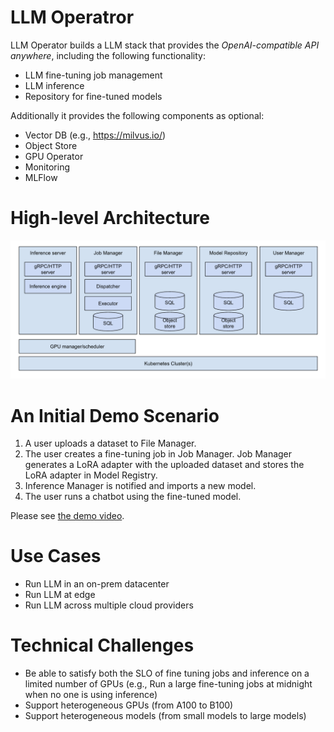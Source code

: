 # LLM Operatror

LLM Operator builds a LLM stack that provides the *OpenAI-compatible API anywhere*, including the following functionality:

- LLM fine-tuning job management
- LLM inference
- Repository for fine-tuned models

Additionally it provides the following components as optional:
- Vector DB (e.g., https://milvus.io/)
- Object Store
- GPU Operator
- Monitoring
- MLFlow

# High-level Architecture

![Architecture Diagram](docs/images/architecture_diagram.png)

# An Initial Demo Scenario

1. A user uploads a dataset to File Manager.
2. The user creates a fine-tuning job in Job Manager. Job Manager generates a LoRA adapter with the uploaded dataset and stores the LoRA adapter in Model Registry.
3. Inference Manager is notified and imports a new model.
4. The user runs a chatbot using the fine-tuned model.

Please see [the demo video](https://drive.google.com/file/d/1JJR4nBx2ZzXg4OX5skKuGUFvO52jS4d1/view).

# Use Cases

- Run LLM in an on-prem datacenter
- Run LLM at edge
- Run LLM across multiple cloud providers

# Technical Challenges

- Be able to satisfy both the SLO of fine tuning jobs and inference on a limited number of GPUs (e.g., Run a large fine-tuning jobs at midnight when no one is using inference)
- Support heterogeneous GPUs (from A100 to B100)
- Support heterogeneous models (from small models to large models)
